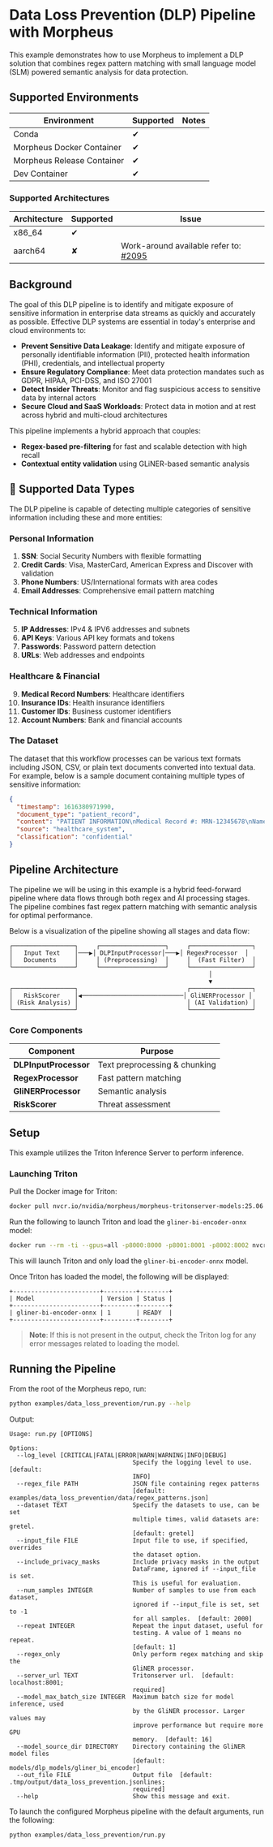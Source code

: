 <!--
SPDX-FileCopyrightText: Copyright (c) 2025, NVIDIA CORPORATION & AFFILIATES. All rights reserved.
SPDX-License-Identifier: Apache-2.0

Licensed under the Apache License, Version 2.0 (the "License");
you may not use this file except in compliance with the License.
You may obtain a copy of the License at

http://www.apache.org/licenses/LICENSE-2.0

Unless required by applicable law or agreed to in writing, software
distributed under the License is distributed on an "AS IS" BASIS,
WITHOUT WARRANTIES OR CONDITIONS OF ANY KIND, either express or implied.
See the License for the specific language governing permissions and
limitations under the License.
-->

# Data Loss Prevention (DLP) Pipeline with Morpheus

This example demonstrates how to use Morpheus to implement a DLP solution that combines regex pattern matching with small language model (SLM) powered semantic analysis for data protection.

## Supported Environments
| Environment | Supported | Notes |
|-------------|-----------|-------|
| Conda | ✔ | |
| Morpheus Docker Container | ✔ |  |
| Morpheus Release Container | ✔ |  |
| Dev Container | ✔ |  |

### Supported Architectures
| Architecture | Supported | Issue |
|--------------|-----------|-------|
| x86_64 | ✔ | |
| aarch64 | ✘ | Work-around available refer to: [#2095](https://github.com/nv-morpheus/Morpheus/issues/2095) |

## Background

The goal of this  DLP pipeline is to identify and mitigate exposure of sensitive information in enterprise data streams as quickly and accurately as possible. Effective DLP systems are essential in today's enterprise and cloud environments to:

- **Prevent Sensitive Data Leakage**: Identify and mitigate exposure of personally identifiable information (PII), protected health information (PHI), credentials, and intellectual property
- **Ensure Regulatory Compliance**: Meet data protection mandates such as GDPR, HIPAA, PCI-DSS, and ISO 27001
- **Detect Insider Threats**: Monitor and flag suspicious access to sensitive data by internal actors
- **Secure Cloud and SaaS Workloads**: Protect data in motion and at rest across hybrid and multi-cloud architectures

This pipeline implements a hybrid approach that couples:
- **Regex-based pre-filtering** for fast and scalable detection with high recall
- **Contextual entity validation** using GLiNER-based semantic analysis

## 🎯 Supported Data Types

The DLP pipeline is capable of detecting multiple categories of sensitive information including these and more entities:

### Personal Information
1. **SSN**: Social Security Numbers with flexible formatting
2. **Credit Cards**: Visa, MasterCard, American Express and Discover with validation
3. **Phone Numbers**: US/International formats with area codes
4. **Email Addresses**: Comprehensive email pattern matching

### Technical Information
5. **IP Addresses**: IPv4 & IPV6 addresses and subnets
6. **API Keys**: Various API key formats and tokens
7. **Passwords**: Password pattern detection
8. **URLs**: Web addresses and endpoints

### Healthcare & Financial
9. **Medical Record Numbers**: Healthcare identifiers
10. **Insurance IDs**: Health insurance identifiers
11. **Customer IDs**: Business customer identifiers
12. **Account Numbers**: Bank and financial accounts

### The Dataset

The dataset that this workflow processes can be various text formats including JSON, CSV, or plain text documents converted into textual data. For example, below is a sample document containing multiple types of sensitive information:

```json
{
  "timestamp": 1616380971990,
  "document_type": "patient_record",
  "content": "PATIENT INFORMATION\nMedical Record #: MRN-12345678\nName: John Smith\nSSN: 123-45-6789\nEmail: jsmith@email.net\nCredit Card: 4532-1234-5678-9012\nPhone: (555) 123-4567\nAPI Key: ak_live_HJd8e7h23hFxMznWcQE5TWqL",
  "source": "healthcare_system",
  "classification": "confidential"
}
```

## Pipeline Architecture

The pipeline we will be using in this example is a hybrid feed-forward pipeline where data flows through both regex and AI processing stages. The pipeline combines fast regex pattern matching with semantic analysis for optimal performance.

Below is a visualization of the pipeline showing all stages and data flow:

```
┌─────────────────┐     ┌──────────────────┐     ┌─────────────────┐
│   Input Text    │───▶│ DLPInputProcessor│───▶│ RegexProcessor  │
│   Documents     │     │ (Preprocessing)  │     │  (Fast Filter)  │
└─────────────────┘     └──────────────────┘     └─────────────────┘
                                                       │
                                                       ▼
┌─────────────────┐                              ┌─────────────────┐
│   RiskScorer    │◀────────────────────────────│ GliNERProcessor │
│ (Risk Analysis) │                              │ (AI Validation) │
└─────────────────┘                              └─────────────────┘
```

### Core Components

| Component | Purpose |
|-----------|---------|
| **DLPInputProcessor** | Text preprocessing & chunking |
| **RegexProcessor** | Fast pattern matching
| **GliNERProcessor** | Semantic analysis |
| **RiskScorer** | Threat assessment |

## Setup

This example utilizes the Triton Inference Server to perform inference.

### Launching Triton

Pull the Docker image for Triton:
```bash
docker pull nvcr.io/nvidia/morpheus/morpheus-tritonserver-models:25.06
```

Run the following to launch Triton and load the `gliner-bi-encoder-onnx` model:
```bash
docker run --rm -ti --gpus=all -p8000:8000 -p8001:8001 -p8002:8002 nvcr.io/nvidia/morpheus/morpheus-tritonserver-models:25.06 tritonserver --model-repository=/models/triton-model-repo --exit-on-error=false --model-control-mode=explicit --load-model gliner-bi-encoder-onnx
```

This will launch Triton and only load the `gliner-bi-encoder-onnx` model.

Once Triton has loaded the model, the following will be displayed:

```
+------------------------+---------+--------+
| Model                  | Version | Status |
+------------------------+---------+--------+
| gliner-bi-encoder-onnx | 1       | READY  |
+------------------------+---------+--------+
```

> **Note**: If this is not present in the output, check the Triton log for any error messages related to loading the model.


## Running the Pipeline

From the root of the Morpheus repo, run:
```bash
python examples/data_loss_prevention/run.py --help
```

Output:
```
Usage: run.py [OPTIONS]

Options:
  --log_level [CRITICAL|FATAL|ERROR|WARN|WARNING|INFO|DEBUG]
                                  Specify the logging level to use.  [default:
                                  INFO]
  --regex_file PATH               JSON file containing regex patterns
                                  [default: examples/data_loss_prevention/data/regex_patterns.json]
  --dataset TEXT                  Specify the datasets to use, can be set
                                  multiple times, valid datasets are: gretel.
                                  [default: gretel]
  --input_file FILE               Input file to use, if specified, overrides
                                  the dataset option.
  --include_privacy_masks         Include privacy masks in the output
                                  DataFrame, ignored if --input_file is set.
                                  This is useful for evaluation.
  --num_samples INTEGER           Number of samples to use from each dataset,
                                  ignored if --input_file is set, set to -1
                                  for all samples.  [default: 2000]
  --repeat INTEGER                Repeat the input dataset, useful for
                                  testing. A value of 1 means no repeat.
                                  [default: 1]
  --regex_only                    Only perform regex matching and skip the
                                  GliNER processor.
  --server_url TEXT               Tritonserver url.  [default: localhost:8001;
                                  required]
  --model_max_batch_size INTEGER  Maximum batch size for model inference, used
                                  by the GliNER processor. Larger values may
                                  improve performance but require more GPU
                                  memory.  [default: 16]
  --model_source_dir DIRECTORY    Directory containing the GliNER model files
                                  [default: models/dlp_models/gliner_bi_encoder]
  --out_file FILE                 Output file  [default: .tmp/output/data_loss_prevention.jsonlines;
                                  required]
  --help                          Show this message and exit.
```

To launch the configured Morpheus pipeline with the default arguments, run the following:

```bash
python examples/data_loss_prevention/run.py
```
